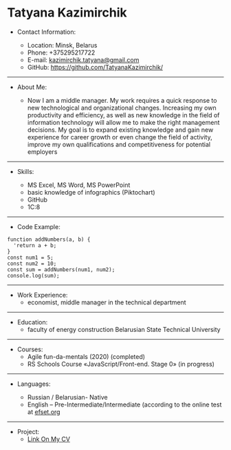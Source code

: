# Tatyana Kazimirchik

* Contact Information:

    + Location: Minsk, Belarus
    + Phone: +375295217722
    + E-mail: kazimirchik.tatyana@gmail.com
    + GitHub: https://github.com/TatyanaKazimirchik/  
**************************************************************

* About Me:

    + Now I am a middle manager. My work requires a quick response to new technological and organizational changes. Increasing my own productivity and efficiency, as well as new knowledge in the field of information technology will allow me to make the right management decisions. My goal is to expand existing knowledge and gain new experience for career growth or even change the field of activity, improve my own qualifications and competitiveness for potential employers  
**************************************************************
 
* Skills:

    + MS Excel, MS Word, MS PowerPoint
    + basic knowledge of infographics (Piktochart)
    + GitHub
    + 1C:8  
**************************************************************

* Code Example:

```
function addNumbers(a, b) {
  'return a + b;
}
const num1 = 5;
const num2 = 10;
const sum = addNumbers(num1, num2);
console.log(sum);
```  
**************************************************************

* Work Experience:
     + economist, middle manager in the technical department  
**************************************************************

* Education:
    + faculty of energy construction Belarusian State Technical University  
**************************************************************

* Courses:
    + Agile fun-da-mentals (2020) (completed)
    + RS Schools Course «JavaScript/Front-end. Stage 0» (in progress)  
**************************************************************

* Languages:

    + Russian / Belarusian- Native
    + English – Pre-Intermediate/Intermediate (according to the online test at [efset.org](https://www.efset.org/)  
**************************************************************

* Project:
    + [Link On My CV](https://tatyanakazimirchik.github.io/rsschool-cv/cv)

